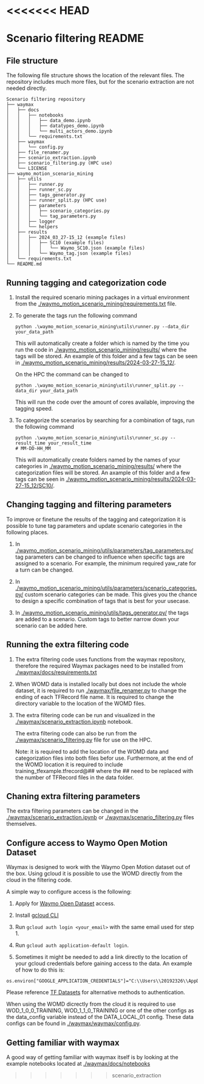 <<<<<<< HEAD
=======
# Scenario filtering README 

## File structure 
The following file structure shows the location of the relevant files. The repository includes much more files, but for the scenario extraction are not needed directly. 

```
Scenario filtering repository
├── waymax
│   ├── docs
│   │   ├── notebooks
│   │   │   ├── data_demo.ipynb
│   │   │   ├── datatypes_demo.ipynb
│   │   │   └── multi_actors_demo.ipynb
│   │   └── requirements.txt
│   ├── waymax
│   │   └── config.py
│   ├── file_renamer.py
│   ├── scenario_extraction.ipynb
│   ├── scenario_filtering.py (HPC use)
│   └── LICENSE
├── waymo_motion_scenario_mining
│   ├── utils
│   │   ├── runner.py
│   │   ├── runner_sc.py
│   │   ├── tags_generator.py
│   │   ├── runner_split.py (HPC use)
│   │   ├── parameters
│   │   │   ├── scenario_categories.py
│   │   │   └── tag_parameters.py
│   │   ├── logger
│   │   └── helpers
│   ├── results
│   │   ├── 2024_03_27-15_12 (example files)
│   │   │   ├── SC10 (example files)
│   │   │   │   └── Waymo_SC10.json (example files)
│   │   │   └── Waymo_tag.json (example files)
│   └── requirements.txt
└── README.md
```

## Running tagging and categorization code

1. Install the required scenario mining packages in a virtual environment from the [./waymo_motion_scenario_mining/requirements.txt](./waymo_motion_scenario_mining/requirements.txt) file.

2. To generate the tags run the following command

    ```shell
    python .\waymo_motion_scenario_mining\utils\runner.py --data_dir your_data_path
    ```

    This will automatically create a folder which is named by the time you run the code in [./waymo_motion_scenario_mining/results/](./waymo_motion_scenario_mining/results/) where the tags will be stored. An example of this folder and a few tags can be seen in [./waymo_motion_scenario_mining/results/2024-03-27-15_12/](./waymo_motion_scenario_mining/results/2024-03-27-15_12/).

    On the HPC the command can be changed to

    ```shell
    python .\waymo_motion_scenario_mining\utils\runner_split.py --data_dir your_data_path
    ```

    This will run the code over the amount of cores available, improving the tagging speed.
    

3. To categorize the scenarios by searching for a combination of tags, run the following command

   ```shell
   python .\waymo_motion_scenario_mining\utils\runner_sc.py --result_time your_result_time
   # MM-DD-HH_MM
   ```

   This will automatically create folders named by the names of your categories in [./waymo_motion_scenario_mining/results/](./waymo_motion_scenario_mining/results/) where the categorization files will be stored. An axample of this folder and a few tags can be seen in [./waymo_motion_scenario_mining/results/2024-03-27-15_12/SC10/](./waymo_motion_scenario_mining/results/2024-03-27-15_12/SC10/).

## Changing tagging and filtering parameters

To improve or finetune the results of the tagging and categorization it is possible to tune tag parameters and update scenario categories in the following places.

1. In [./waymo_motion_scenario_mining/utils/parameters/tag_parameters.py/](./waymo_motion_scenario_mining/utils/parameters/tag_parameters.py/) tag parameters can be changed to influence when specific tags are assigned to a scenario. For example, the minimum required yaw_rate for a turn can be changed. 

2. In [./waymo_motion_scenario_mining/utils/parameters/scenario_categories.py/](./waymo_motion_scenario_mining/utils/parameters/scenario_categories.py/) custom scenario categories can be made. This gives you the chance to design a specific combination of tags that is best for your usecase.

3. In [./waymo_motion_scenario_mining/utils/tags_generator.py/](./waymo_motion_scenario_mining/utils/tags_generator.py/) the tags are added to a scenario. Custom tags to better narrow down your scenario can be added here.

## Running the extra filtering code

1. The extra filtering code uses functions from the waymax repository, therefore the required Waymax packages need to be installed from [./waymax/docs/requirements.txt](./waymax/docs/requirements.txt)

2. When WOMD data is installed locally but does not include the whole dataset, it is required to run [./waymax/file_renamer.py](./waymax/file_renamer.py) to change the ending of each TFRecord file name. It is required to change the directory variable to the location of the WOMD files. 

3. The extra filtering code can be run and visualized in the [./waymax/scenario_extraction.ipynb](./waymax/scenario_extraction.ipynb) notebook.

    The extra filtering code can also be run from the [./waymax/scenario_filtering.py](./waymax/scenario_filtering.py) file for use on the HPC. 

    Note: it is required to add the location of the WOMD data and categorization files into both files befor use. Furthermore, at the end of the WOMD location it is required to include training_tfexample.tfrecord@## where the ## need to be replaced with the number of TFRecord files in the data folder.

## Chaning extra filtering parameters

The extra filtering parameters can be changed in the [./waymax/scenario_extraction.ipynb](./waymax/scenario_extraction.ipynb) or [./waymax/scenario_filtering.py](./waymax/scenario_filtering.py) files themselves.

## Configure access to Waymo Open Motion Dataset

Waymax is designed to work with the Waymo Open Motion dataset out of the box. Using gcloud it is possible to use the WOMD directly from the cloud in the filtering code.

A simple way to configure access is the following:

1.  Apply for [Waymo Open Dataset](https://waymo.com/open) access.

2.  Install [gcloud CLI](https://cloud.google.com/sdk/docs/install)

3.  Run `gcloud auth login <your_email>` with the same email used for step 1.

4.  Run `gcloud auth application-default login`.

5.  Sometimes it might be needed to add a link directly to the location of your gcloud credentials before gaining access to the data. An example of how to do this is:

```shell
os.environ["GOOGLE_APPLICATION_CREDENTIALS"]="C:\\Users\\20192326\\AppData\\Roaming\\gcloud\\application_default_credentials.json
```

Please reference
[TF Datasets](https://www.tensorflow.org/datasets/gcs#authentication) for
alternative methods to authentication.

When using the WOMD dicrectly from the cloud it is required to use WOD_1_0_0_TRAINING, WOD_1_1_0_TRAINING or one of the other configs as the data_config variable instead of the DATA_LOCAL_01 config. These data configs can be found in [./waymax/waymax/config.py](./waymax/waymax/config.py).

## Getting familiar with waymax
A good way of getting familiar with waymax itself is by looking at the example notebooks located at [./waymax/docs/notebooks](./waymax/docs/notebooks/)
>>>>>>> scenario_extraction
